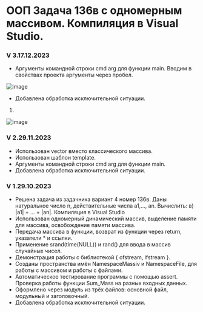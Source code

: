 # ООП Задача 136в с одномерным массивом. Компиляция в Visual Studio.
### V 3.17.12.2023
- Аргументы командной строки cmd arg для функции main. Вводим в свойствах проекта аргументы через пробел.

![image](https://github.com/BurdinskayaNV/OOP-2-kurs/assets/148595309/dd044814-3dde-45e1-bef8-263806099716)

- Добавлена обработка исключительной ситуации.
1.
 ![image](https://github.com/BurdinskayaNV/OOP-2-kurs/assets/148595309/5e52c92b-6753-42fa-94ae-f93fdb8c35ba)



  
### V 2.29.11.2023
- Использован vector вместо классического массива.
- Использован шаблон template.
- Аргументы командной строки cmd arg для функции main.
- Добавлена обработка исключительной ситуации.

### V 1.29.10.2023
- Решена задача из задачника вариант 4 номер 136в.
  Даны натуральное число n, действительные числа a1,..., an. Вычислить: в) |a1| + ... + |an|. Компиляция в Visual Studio
- Использован одномерный динамический массив, выделение памяти для массива, освобождение памяти массива.
- Передача массива в функции, возврат из функции через return, указатели * и ссылки.
- Применение srand(time(NULL)) и rand() для ввода в массив случайных чисел.
- Демонстрация работы с библиотекой <fstream> { ofstream, ifstream }.
- Созданы пространства имён NamespaceMassiv и NamespaceFile, для работы с массивом и работы с файлами.
- Автоматическое тестирование программы с помощью assert. Проверка работы функции Sum_Mass на разных входных данных.
- Оформлено через модуль из трёх файлов: основной файл, модульный и заголовочный.
- Добавлена обработка исключительной ситуации.
